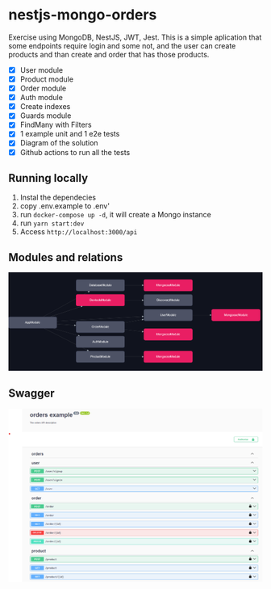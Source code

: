 # nestjs-mongo-orders

Exercise using MongoDB, NestJS, JWT, Jest. This is a simple aplication that some endpoints require login and some not, and the user can create products and than create and order that has those products.

-   [x] User module
-   [x] Product module
-   [x] Order module
-   [x] Auth module
-   [x] Create indexes
-   [x] Guards module
-   [x] FindMany with Filters
-   [x] 1 example unit and 1 e2e tests
-   [x] Diagram of the solution
-   [x] Github actions to run all the tests

## Running locally

1. Instal the dependecies
2. copy .env.example to .env'
3. run `docker-compose up -d`, it will create a Mongo instance
4. run `yarn start:dev`
5. Access `http://localhost:3000/api`

## Modules and relations

![Preview](https://github.com/henriqueweiand/nestjs-mongodb-order/blob/master/assets/modules-view.png)

## Swagger

![Preview](https://github.com/henriqueweiand/nestjs-mongodb-order/blob/master/assets/swagger.png)
